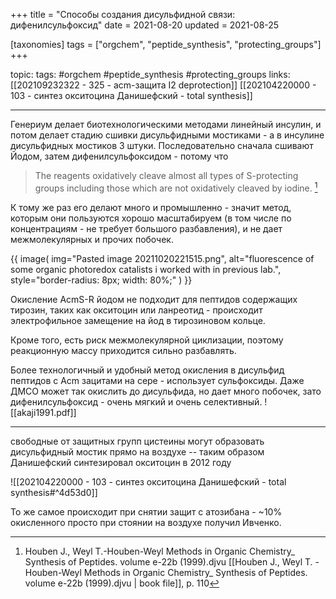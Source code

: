 +++
title = "Cпособы создания дисульфидной связи: дифенилсульфоксид"
date = 2021-08-20
updated = 2021-08-25

[taxonomies] 
tags = ["orgchem", "peptide_synthesis", "protecting_groups"]
+++

topic: 
tags: #orgchem #peptide_synthesis #protecting_groups 
links:
[[202109232322 - 325 - acm-защита I2 deprotection]]
[[202104220000 - 103 - синтез окситоцина Данишефский - total synthesis]]

---
Генериум делает биотехнологическими методами линейный инсулин, и потом делает стадию сшивки дисульфидными мостиками - а в инсулине дисульфидных мостиков 3 штуки. Последовательно сначала сшивают Йодом, затем дифенилсульфоксидом - потому что 

>The reagents oxidatively cleave almost all types of S-protecting groups including those which are not oxidatively cleaved by iodine. [^1]



К тому же раз его делают много и промышленно - значит метод, которым они пользуются хорошо масштабируем (в том числе по концентрациям - не требует большого разбавления), и не дает межмолекулярных и прочих побочек.

{{ 
  image(
      img="Pasted image 20211020221515.png", 
      alt="fluorescence of some organic photoredox catalists i worked with in previous lab.", 
      style="border-radius: 8px; width: 80%;"
  )
}}


Окисление AcmS-R йодом не подходит для пептидов содержащих тирозин, таких как окситоцин или ланреотид - происходит электрофильное замещение на йод в тирозиновом кольце. 

Кроме того, есть риск межмолекулярной циклизации, поэтому реакционную массу приходится сильно разбавлять.

Более технологичный и удобный метод окисления в дисульфид пептидов с Acm зацитами на сере - использует сульфоксиды. Даже ДМСО может так окислить до дисульфида, но дает много побочек, зато дифенилсульфоксид - очень мягкий и очень селективный. 
![[akaji1991.pdf]]


---

свободные от защитных групп цистеины могут образовать дисульфидный мостик прямо на воздухе -- таким образом Данишефский синтезировал окситоцин в 2012 году 

![[202104220000 - 103 - синтез окситоцина Данишефский - total synthesis#^4d53d0]]

То же самое происходит при снятии защит с атозибана - ~10% окисленного просто при стоянии на воздухе получил Ивченко. 

[^1]:Houben J., Weyl T.-Houben-Weyl Methods in Organic Chemistry_ Synthesis of Peptides. volume e-22b (1999).djvu 
[[Houben J., Weyl T. - Houben-Weyl Methods in Organic Chemistry_ Synthesis of Peptides. volume e-22b (1999).djvu | book file]],  p. 110